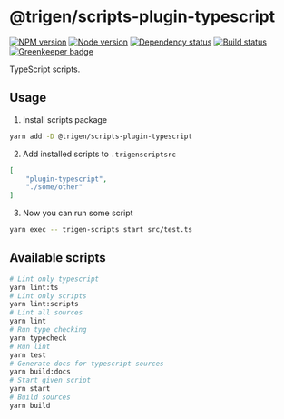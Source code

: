 # @trigen/scripts-plugin-typescript

[![NPM version][npm]][npm-url]
[![Node version][node]][node-url]
[![Dependency status][deps]][deps-url]
[![Build status][build]][build-url]
[![Greenkeeper badge][greenkeeper]][greenkeeper-url]

[npm]: https://img.shields.io/npm/v/%40trigen/scripts-plugin-typescript.svg
[npm-url]: https://www.npmjs.com/package/@trigen/scripts-plugin-typescript

[node]: https://img.shields.io/node/v/%40trigen/scripts-plugin-typescript.svg
[node-url]: https://nodejs.org

[deps]: https://david-dm.org/TrigenSoftware/scripts.svg?path=packages/scripts-plugin-typescript
[deps-url]: https://david-dm.org/TrigenSoftware/scripts?path=packages/scripts-plugin-typescript

[build]: http://img.shields.io/travis/com/TrigenSoftware/scripts.svg
[build-url]: https://travis-ci.com/TrigenSoftware/scripts

[greenkeeper]: https://badges.greenkeeper.io/TrigenSoftware/scripts.svg
[greenkeeper-url]: https://greenkeeper.io/

TypeScript scripts.

## Usage

1. Install scripts package

```bash
yarn add -D @trigen/scripts-plugin-typescript
```

2. Add installed scripts to `.trigenscriptsrc`

```json
[
    "plugin-typescript",
    "./some/other"
]
```

3. Now you can run some script

```bash
yarn exec -- trigen-scripts start src/test.ts
```

## Available scripts

```bash
# Lint only typescript
yarn lint:ts
# Lint only scripts
yarn lint:scripts
# Lint all sources
yarn lint
# Run type checking
yarn typecheck
# Run lint
yarn test
# Generate docs for typescript sources
yarn build:docs
# Start given script
yarn start
# Build sources
yarn build
```
